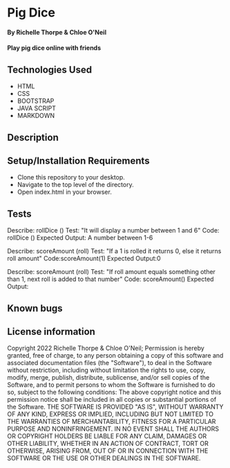 # Pig Dice
#### By Richelle Thorpe & Chloe O'Neil
#### Play pig dice online with friends

## Technologies Used
- HTML
- CSS
- BOOTSTRAP
- JAVA SCRIPT
- MARKDOWN

## Description


## Setup/Installation Requirements
- Clone this repository to your desktop.
- Navigate to the top level of the directory.
- Open index.html in your browser.

## Tests

Describe: rollDice ()
Test: "It will display a number between 1 and 6"
Code: rollDice ()
Expected Output: A number between 1-6

Describe: scoreAmount (roll)
Test: "If a 1 is rolled it returns 0, else it returns roll amount"
Code:scoreAmount(1)
Expected Output:0

Describe: scoreAmount (roll)
Test: "If roll amount equals something other than 1, next roll is added to that number"
Code: scoreAmount()
Expected Output:

## Known bugs

## License information
Copyright 2022 Richelle Thorpe & Chloe O'Neil;
Permission is hereby granted, free of charge, to any person obtaining a copy of this software and associated documentation files (the "Software"), to deal in the Software without restriction, including without limitation the rights to use, copy, modify, merge, publish, distribute, sublicense, and/or sell copies of the Software, and to permit persons to whom the Software is furnished to do so, subject to the following conditions:
The above copyright notice and this permission notice shall be included in all copies or substantial portions of the Software.
THE SOFTWARE IS PROVIDED "AS IS", WITHOUT WARRANTY OF ANY KIND, EXPRESS OR IMPLIED, INCLUDING BUT NOT LIMITED TO THE WARRANTIES OF MERCHANTABILITY, FITNESS FOR A PARTICULAR PURPOSE AND NONINFRINGEMENT. IN NO EVENT SHALL THE AUTHORS OR COPYRIGHT HOLDERS BE LIABLE FOR ANY CLAIM, DAMAGES OR OTHER LIABILITY, WHETHER IN AN ACTION OF CONTRACT, TORT OR OTHERWISE, ARISING FROM, OUT OF OR IN CONNECTION WITH THE SOFTWARE OR THE USE OR OTHER DEALINGS IN THE SOFTWARE.

